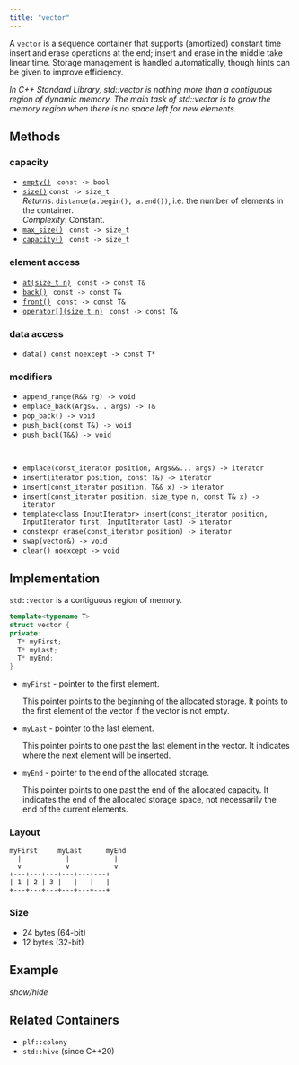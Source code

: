 ```yaml
---
title: "vector"
---
```


A `vector` is a sequence container that supports (amortized) constant time
insert and erase operations at the end; insert and erase in the middle take
linear time. Storage management is handled automatically, though hints can be
given to improve efficiency.

_In C++ Standard Library, std::vector is nothing more than a contiguous region
of dynamic memory. The main task of std::vector is to grow the memory region
when there is no space left for new elements._

## Methods

### capacity

- [`empty()`]() ` const -> bool`
- [`size()`]() `const -> size_t`\
  _Returns_: `distance(a.begin(), a.end())`, i.e. the number of elements in the container.\
  _Complexity_: Constant.
- [`max_size()`]() ` const -> size_t`
- [`capacity()`]() ` const -> size_t`

### element access

- [`at(size_t n)`]() ` const -> const T&`
- [`back()`]() ` const -> const T&`
- [`front()`]() ` const -> const T&`
- [`operator[](size_t n)`]() ` const -> const T&`

### data access

- `data() const noexcept -> const T*`

### modifiers

- `append_range(R&& rg) -> void`
- `emplace_back(Args&... args) -> T&`
- `pop_back() -> void`
- `push_back(const T&) -> void`
- `push_back(T&&) -> void`

` `

- `emplace(const_iterator position, Args&&... args) -> iterator`
- `insert(iterator position, const T&) -> iterator`
- `insert(const_iterator position, T&& x) -> iterator`
- `insert(const_iterator position, size_type n, const T& x) -> iterator`
- `template<class InputIterator> insert(const_iterator position, InputIterator first, InputIterator last) -> iterator`
- `constexpr erase(const_iterator position) -> iterator`
- `swap(vector&) -> void`
- `clear() noexcept -> void`

## Implementation

`std::vector` is a contiguous region of memory.

```cpp
template<typename T>
struct vector {
private:
  T* myFirst;
  T* myLast;
  T* myEnd;
}
```

- `myFirst` - pointer to the first element.

  This pointer points to the beginning of the allocated storage. It points to
  the first element of the vector if the vector is not empty.

- `myLast` - pointer to the last element.

  This pointer points to one past the last element in the vector. It indicates
  where the next element will be inserted.

- `myEnd` - pointer to the end of the allocated storage.

  This pointer points to one past the end of the allocated capacity. It
  indicates the end of the allocated storage space, not necessarily the end of
  the current elements.

### Layout

```
myFirst     myLast      myEnd
  |           |           |
  v           v           v
+---+---+---+---+---+---+
| 1 | 2 | 3 |   |   |   |
+---+---+---+---+---+---+

```

### Size

- 24 bytes (64-bit)
- 12 bytes (32-bit)

## Example

_show/hide_

## Related Containers

- `plf::colony`
- `std::hive` (since C++20)
